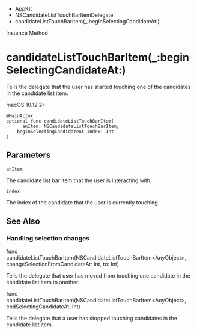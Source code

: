 

- AppKit
- NSCandidateListTouchBarItemDelegate
-  candidateListTouchBarItem(\_:beginSelectingCandidateAt:) 

Instance Method

# candidateListTouchBarItem(\_:beginSelectingCandidateAt:)

Tells the delegate that the user has started touching one of the candidates in the candidate list item.

macOS 10.12.2+

``` source
@MainActor
optional func candidateListTouchBarItem(
    _ anItem: NSCandidateListTouchBarItem,
    beginSelectingCandidateAt index: Int
)
```

## Parameters 

`anItem`  

The candidate list bar item that the user is interacting with.

`index`  

The index of the candidate that the user is currently touching.

## See Also

### Handling selection changes

func candidateListTouchBarItem(NSCandidateListTouchBarItem&lt;AnyObject>, changeSelectionFromCandidateAt: Int, to: Int)

Tells the delegate that user has moved from touching one candidate in the candidate list item to another.

func candidateListTouchBarItem(NSCandidateListTouchBarItem&lt;AnyObject>, endSelectingCandidateAt: Int)

Tells the delegate that a user has stopped touching candidates in the candidate list item.


